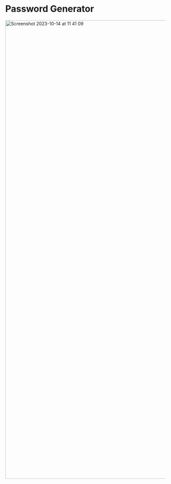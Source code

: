 # Password Generator 
<img width="1440" alt="Screenshot 2023-10-14 at 11 41 09" src="https://github.com/Victorbankz/password-generator/assets/123025187/c6cf6084-3f6f-4841-aa84-086f71ab1b7c">
